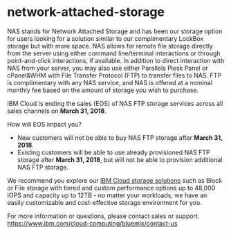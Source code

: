 # network-attached-storage

NAS stands for Network Attached Storage and has been our storage option for users looking for a solution similar to our complimentary LockBox storage but with more space. NAS allows for remote file storage directly from the server using either command line/terminal interactions or through point-and-click interactions, if available. In addition to direct interaction with NAS from your server, you may also use either Parallels Plesk Panel or cPanel&WHM with File Transfer Protocol (FTP) to transfer files to NAS. FTP is complimentary with any NAS service, and NAS is offered at a nominal monthly fee based on the amount of storage you wish to purchase.

IBM Cloud is ending the sales (EOS) of NAS FTP storage services across all sales channels on **March 31, 2018**.

How will EOS impact you?

- New customers will not be able to buy NAS FTP storage after **March 31, 2018**.
- Existing customers will be able to use already provisioned NAS FTP storage after **March 31, 2018**, but will not be able to provision additional NAS FTP storage.

We recommend you explore our [IBM Cloud storage solutions](https://www.ibm.com/cloud/storage) such as Block or File storage with tiered and custom performance options up to 48,000 IOPS and capacity up to 12TB - no matter your workloads, we have an easily customizable and cost-effective storage environment for you.

For more information or questions, please contact sales or support.
https://www.ibm.com/cloud-computing/bluemix/contact-us
